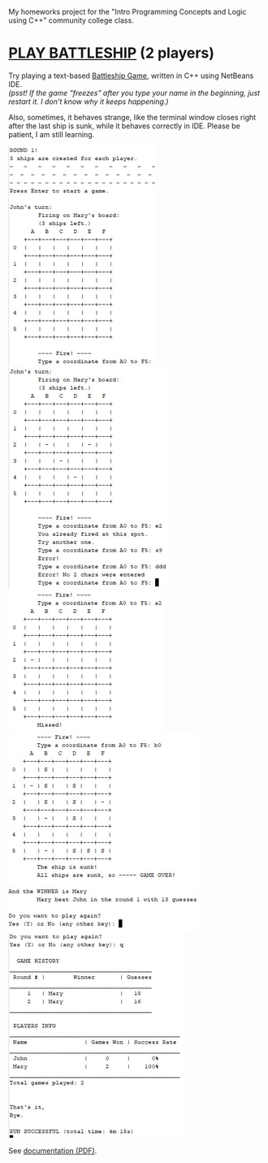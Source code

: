 <p>My homeworks project for the "Intro Programming Concepts and Logic using C++" community college class.</p>

<h1><a href="Battleship%20Game/dist/Debug/Cygwin-Windows/battleship_game.exe?raw=true">PLAY BATTLESHIP</a> (2 players)</h1>
Try playing a text-based <a href="https://github.com/mariagregory/csc-17a_SPR18/tree/master/Battleship%20Game" title="Sea Battle on C++ console">Battleship Game</a>, written in C++ using NetBeans IDE.
<br/><em>(psst! If the game "freezes" after you type your name in the beginning, just restart it. I don't know why it keeps happening.)</em> <br/><p>Also, sometimes, it behaves strange, like the terminal window closes right after the last ship is sunk, while it behaves correctly in IDE. Please be patient, I am still learning.</p>

<img src="Battleship%20Game/Flowcharts%2C%20UML/screenshots/csc-17A%20screen1.jpg" />
<br/>
<img src="Battleship%20Game/Flowcharts%2C%20UML/screenshots/csc-17A%20screen2.jpg" />
<br/>
<img src="Battleship%20Game/Flowcharts%2C%20UML/screenshots/csc-17A%20screen3.jpg" />
<br/>
<img src="Battleship%20Game/Flowcharts%2C%20UML/screenshots/csc-17A%20screen4.jpg" />
<br/>
<img src="Battleship%20Game/Flowcharts%2C%20UML/screenshots/csc-17A%20screen5.jpg" />

See <a href="Battleship%20Game/C%2B%2B%20Final%20Battleship%20Classes.pdf">documentation (PDF)</a>.
